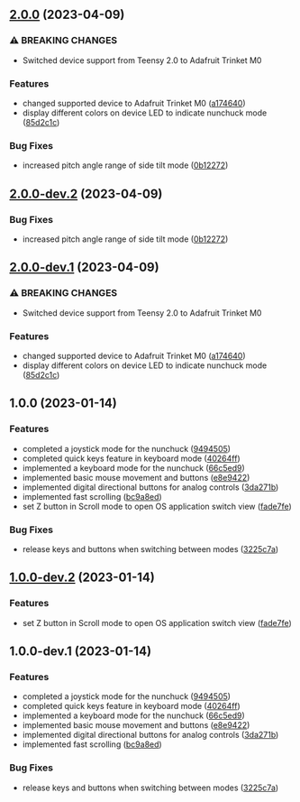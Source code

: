 ## [2.0.0](https://github.com/goldenpathtechnologies/nunchuck-mouser/compare/v1.0.0...v2.0.0) (2023-04-09)


### ⚠ BREAKING CHANGES

* Switched device support from Teensy 2.0 to Adafruit Trinket M0

### Features

* changed supported device to Adafruit Trinket M0 ([a174640](https://github.com/goldenpathtechnologies/nunchuck-mouser/commit/a174640fdf63770a23e10059ad36b8dd9ce94be4))
* display different colors on device LED to indicate nunchuck mode ([85d2c1c](https://github.com/goldenpathtechnologies/nunchuck-mouser/commit/85d2c1ccded7b439b817d38cd887db924f93c0b7))


### Bug Fixes

* increased pitch angle range of side tilt mode ([0b12272](https://github.com/goldenpathtechnologies/nunchuck-mouser/commit/0b122720a667abed77663a230d9dbeff25ba3179))

## [2.0.0-dev.2](https://github.com/goldenpathtechnologies/nunchuck-mouser/compare/v2.0.0-dev.1...v2.0.0-dev.2) (2023-04-09)


### Bug Fixes

* increased pitch angle range of side tilt mode ([0b12272](https://github.com/goldenpathtechnologies/nunchuck-mouser/commit/0b122720a667abed77663a230d9dbeff25ba3179))

## [2.0.0-dev.1](https://github.com/goldenpathtechnologies/nunchuck-mouser/compare/v1.0.0...v2.0.0-dev.1) (2023-04-09)


### ⚠ BREAKING CHANGES

* Switched device support from Teensy 2.0 to Adafruit Trinket M0

### Features

* changed supported device to Adafruit Trinket M0 ([a174640](https://github.com/goldenpathtechnologies/nunchuck-mouser/commit/a174640fdf63770a23e10059ad36b8dd9ce94be4))
* display different colors on device LED to indicate nunchuck mode ([85d2c1c](https://github.com/goldenpathtechnologies/nunchuck-mouser/commit/85d2c1ccded7b439b817d38cd887db924f93c0b7))

## 1.0.0 (2023-01-14)


### Features

* completed a joystick mode for the nunchuck ([9494505](https://github.com/goldenpathtechnologies/nunchuck-mouser/commit/9494505e447a6d8eb9f0f90c31c465acf224d8cf))
* completed quick keys feature in keyboard mode ([40264ff](https://github.com/goldenpathtechnologies/nunchuck-mouser/commit/40264ff7f54328866cdbe8d8b7af2abef73b35e1))
* implemented a keyboard mode for the nunchuck ([66c5ed9](https://github.com/goldenpathtechnologies/nunchuck-mouser/commit/66c5ed943c0d05a1e7743615b8523b61b1255a53))
* implemented basic mouse movement and buttons ([e8e9422](https://github.com/goldenpathtechnologies/nunchuck-mouser/commit/e8e9422bf618564b40a6a85f7098f88668e5db12))
* implemented digital directional buttons for analog controls ([3da271b](https://github.com/goldenpathtechnologies/nunchuck-mouser/commit/3da271b8a05c72b7f9aef06883d3cd6f865c16ed))
* implemented fast scrolling ([bc9a8ed](https://github.com/goldenpathtechnologies/nunchuck-mouser/commit/bc9a8ed8a0e26d82be2fd10ceadea27f40f44bc5))
* set Z button in Scroll mode to open OS application switch view ([fade7fe](https://github.com/goldenpathtechnologies/nunchuck-mouser/commit/fade7fe81c5e06d1974b095204c6b2bb6acde726))


### Bug Fixes

* release keys and buttons when switching between modes ([3225c7a](https://github.com/goldenpathtechnologies/nunchuck-mouser/commit/3225c7abe6f41e10d8774ba767a92bbbe5ef7159))

## [1.0.0-dev.2](https://github.com/goldenpathtechnologies/nunchuck-mouser/compare/v1.0.0-dev.1...v1.0.0-dev.2) (2023-01-14)


### Features

* set Z button in Scroll mode to open OS application switch view ([fade7fe](https://github.com/goldenpathtechnologies/nunchuck-mouser/commit/fade7fe81c5e06d1974b095204c6b2bb6acde726))

## 1.0.0-dev.1 (2023-01-14)


### Features

* completed a joystick mode for the nunchuck ([9494505](https://github.com/goldenpathtechnologies/nunchuck-mouser/commit/9494505e447a6d8eb9f0f90c31c465acf224d8cf))
* completed quick keys feature in keyboard mode ([40264ff](https://github.com/goldenpathtechnologies/nunchuck-mouser/commit/40264ff7f54328866cdbe8d8b7af2abef73b35e1))
* implemented a keyboard mode for the nunchuck ([66c5ed9](https://github.com/goldenpathtechnologies/nunchuck-mouser/commit/66c5ed943c0d05a1e7743615b8523b61b1255a53))
* implemented basic mouse movement and buttons ([e8e9422](https://github.com/goldenpathtechnologies/nunchuck-mouser/commit/e8e9422bf618564b40a6a85f7098f88668e5db12))
* implemented digital directional buttons for analog controls ([3da271b](https://github.com/goldenpathtechnologies/nunchuck-mouser/commit/3da271b8a05c72b7f9aef06883d3cd6f865c16ed))
* implemented fast scrolling ([bc9a8ed](https://github.com/goldenpathtechnologies/nunchuck-mouser/commit/bc9a8ed8a0e26d82be2fd10ceadea27f40f44bc5))


### Bug Fixes

* release keys and buttons when switching between modes ([3225c7a](https://github.com/goldenpathtechnologies/nunchuck-mouser/commit/3225c7abe6f41e10d8774ba767a92bbbe5ef7159))
